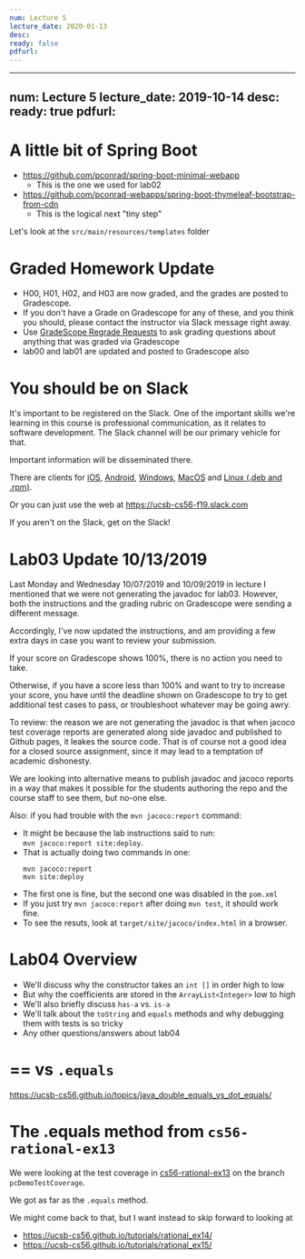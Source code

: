 ```yaml
---
num: Lecture 5
lecture_date: 2020-01-13
desc:
ready: false
pdfurl:
---
```


---
num: Lecture 5
lecture_date: 2019-10-14
desc:
ready: true
pdfurl:
---

# A little bit of Spring Boot

* <https://github.com/pconrad/spring-boot-minimal-webapp>
   * This is the one we used for lab02
* <https://github.com/pconrad-webapps/spring-boot-thymeleaf-bootstrap-from-cdn>
   * This is the logical next "tiny step"

Let's look at the `src/main/resources/templates` folder

# Graded Homework Update

* H00, H01, H02, and H03 are now graded, and the grades are posted to Gradescope.
* If you don't have a Grade on Gradescope for any of these, and you think you should, please contact the instructor
  via Slack message right away.
* Use [GradeScope Regrade Requests](https://ucsb-cs56.github.io/topics/gradescope_regrade_requests/) to ask grading questions about anything that was graded via Gradescope   
* lab00 and lab01 are updated and posted to Gradescope also
    

  
# You should be on Slack

It's important to be registered on the Slack.  One of the important skills we're learning in this course is professional communication, as it relates to software development.  The Slack channel will be our primary vehicle for that.

Important information will be disseminated there.   

There are clients for [iOS](https://slack.com/downloads/ios), [Android](https://slack.com/downloads/android), [Windows](https://slack.com/downloads/windows), [MacOS](https://slack.com/downloads/mac) and [Linux (.deb and .rpm)](https://slack.com/downloads/linux).

Or you can just use the web at <https://ucsb-cs56-f19.slack.com>

If you aren't on the Slack, get on the Slack!


# Lab03 Update 10/13/2019 

Last Monday and Wednesday 10/07/2019 and 10/09/2019 in lecture I mentioned that we were
not generating the javadoc for lab03.  However, both the instructions and the grading
rubric on Gradescope were sending a different message.

Accordingly, I've now updated the instructions, and am providing a few extra days
in case you want to review your submission.

If your score on Gradescope shows 100%, there is no action you need to take.

Otherwise, if you have a score less than 100% and want to try to increase your score,
you have until the deadline shown on Gradescope to try to get additional test
cases to pass, or troubleshoot whatever may be going awry.

To review: the reason we are not generating the javadoc is that when jacoco test
coverage reports are generated along side javadoc and published to Github pages,
it leakes the source code.  That is of course not a good idea for a closed source
assignment, since it may lead to a temptation of academic dishonesty.

We are looking into alternative means to publish javadoc and jacoco reports in a way
that makes it possible for the students authoring the repo and the course staff to
see them, but no-one else.

Also: if you had trouble with the `mvn jacoco:report` command:
* It might be because the lab instructions said to run:<br>
  `mvn jacoco:report site:deploy`.
* That is actually doing two commands in one:
  ```
  mvn jacoco:report
  mvn site:deploy
  ```
* The first one is fine, but the second one was disabled in the `pom.xml`
* If you just try `mvn jacoco:report` after doing `mvn test`, it should work fine.
* To see the resuts, look at `target/site/jacoco/index.html` in a browser.

# Lab04 Overview

* We'll discuss why the constructor takes an `int []` in order high to low
* But why the coefficients are stored in the `ArrayList<Integer>` low to high
* We'll also briefly discuss `has-a` vs. `is-a`
* We'll talk about the `toString` and `equals` methods and why debugging them with tests is so tricky
* Any other questions/answers about lab04

# == vs `.equals`

<https://ucsb-cs56.github.io/topics/java_double_equals_vs_dot_equals/>

# The .equals method from `cs56-rational-ex13`

We were looking at the test coverage in [cs56-rational-ex13](https://github.com/ucsb-cs56-pconrad/cs56-rational-ex13) on the branch `pcDemoTestCoverage`.

We got as far as the `.equals` method.

We might come back to that, but I want instead to skip forward to looking at 
* <https://ucsb-cs56.github.io/tutorials/rational_ex14/>
* <https://ucsb-cs56.github.io/tutorials/rational_ex15/>


